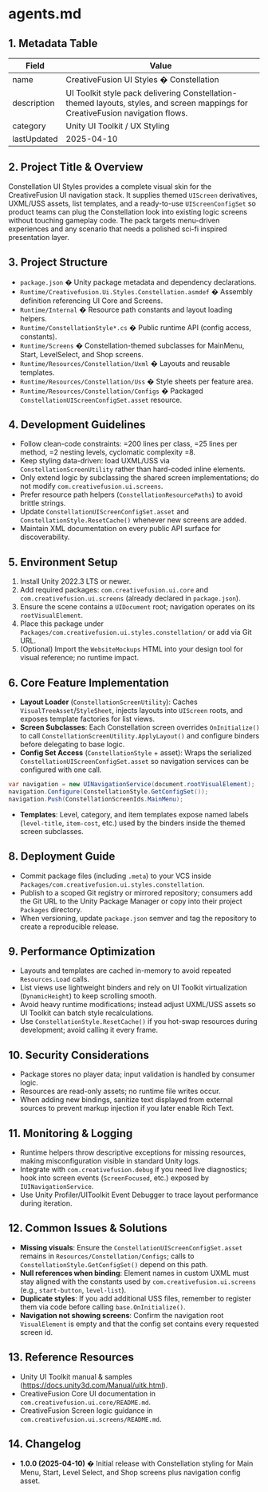 # agents.md

## 1. Metadata Table
| Field | Value |
| --- | --- |
| name | CreativeFusion UI Styles � Constellation |
| description | UI Toolkit style pack delivering Constellation-themed layouts, styles, and screen mappings for CreativeFusion navigation flows. |
| category | Unity UI Toolkit / UX Styling |
| lastUpdated | 2025-04-10 |

## 2. Project Title & Overview
Constellation UI Styles provides a complete visual skin for the CreativeFusion UI navigation stack. It supplies themed `UIScreen` derivatives, UXML/USS assets, list templates, and a ready-to-use `UIScreenConfigSet` so product teams can plug the Constellation look into existing logic screens without touching gameplay code. The pack targets menu-driven experiences and any scenario that needs a polished sci-fi inspired presentation layer.

## 3. Project Structure
- `package.json` � Unity package metadata and dependency declarations.
- `Runtime/Creativefusion.Ui.Styles.Constellation.asmdef` � Assembly definition referencing UI Core and Screens.
- `Runtime/Internal` � Resource path constants and layout loading helpers.
- `Runtime/ConstellationStyle*.cs` � Public runtime API (config access, constants).
- `Runtime/Screens` � Constellation-themed subclasses for MainMenu, Start, LevelSelect, and Shop screens.
- `Runtime/Resources/Constellation/Uxml` � Layouts and reusable templates.
- `Runtime/Resources/Constellation/Uss` � Style sheets per feature area.
- `Runtime/Resources/Constellation/Configs` � Packaged `ConstellationUIScreenConfigSet.asset` resource.


## 4. Development Guidelines
- Follow clean-code constraints: =200 lines per class, =25 lines per method, =2 nesting levels, cyclomatic complexity =8.
- Keep styling data-driven: load UXML/USS via `ConstellationScreenUtility` rather than hard-coded inline elements.
- Only extend logic by subclassing the shared screen implementations; do not modify `com.creativefusion.ui.screens`.
- Prefer resource path helpers (`ConstellationResourcePaths`) to avoid brittle strings.
- Update `ConstellationUIScreenConfigSet.asset` and `ConstellationStyle.ResetCache()` whenever new screens are added.
- Maintain XML documentation on every public API surface for discoverability.

## 5. Environment Setup
1. Install Unity 2022.3 LTS or newer.
2. Add required packages: `com.creativefusion.ui.core` and `com.creativefusion.ui.screens` (already declared in `package.json`).
3. Ensure the scene contains a `UIDocument` root; navigation operates on its `rootVisualElement`.
4. Place this package under `Packages/com.creativefusion.ui.styles.constellation/` or add via Git URL.
5. (Optional) Import the `WebsiteMockups` HTML into your design tool for visual reference; no runtime impact.

## 6. Core Feature Implementation
- **Layout Loader** (`ConstellationScreenUtility`): Caches `VisualTreeAsset`/`StyleSheet`, injects layouts into `UIScreen` roots, and exposes template factories for list views.
- **Screen Subclasses**: Each Constellation screen overrides `OnInitialize()` to call `ConstellationScreenUtility.ApplyLayout()` and configure binders before delegating to base logic.
- **Config Set Access** (`ConstellationStyle` + asset): Wraps the serialized `ConstellationUIScreenConfigSet.asset` so navigation services can be configured with one call.

```csharp
var navigation = new UINavigationService(document.rootVisualElement);
navigation.Configure(ConstellationStyle.GetConfigSet());
navigation.Push(ConstellationScreenIds.MainMenu);
```

- **Templates**: Level, category, and item templates expose named labels (`level-title`, `item-cost`, etc.) used by the binders inside the themed screen subclasses.

## 8. Deployment Guide
- Commit package files (including `.meta`) to your VCS inside `Packages/com.creativefusion.ui.styles.constellation`.
- Publish to a scoped Git registry or mirrored repository; consumers add the Git URL to the Unity Package Manager or copy into their project `Packages` directory.
- When versioning, update `package.json` semver and tag the repository to create a reproducible release.

## 9. Performance Optimization
- Layouts and templates are cached in-memory to avoid repeated `Resources.Load` calls.
- List views use lightweight binders and rely on UI Toolkit virtualization (`DynamicHeight`) to keep scrolling smooth.
- Avoid heavy runtime modifications; instead adjust UXML/USS assets so UI Toolkit can batch style recalculations.
- Use `ConstellationStyle.ResetCache()` if you hot-swap resources during development; avoid calling it every frame.

## 10. Security Considerations
- Package stores no player data; input validation is handled by consumer logic.
- Resources are read-only assets; no runtime file writes occur.
- When adding new bindings, sanitize text displayed from external sources to prevent markup injection if you later enable Rich Text.

## 11. Monitoring & Logging
- Runtime helpers throw descriptive exceptions for missing resources, making misconfiguration visible in standard Unity logs.
- Integrate with `com.creativefusion.debug` if you need live diagnostics; hook into screen events (`ScreenFocused`, etc.) exposed by `IUINavigationService`.
- Use Unity Profiler/UIToolkit Event Debugger to trace layout performance during iteration.

## 12. Common Issues & Solutions
- **Missing visuals**: Ensure the `ConstellationUIScreenConfigSet.asset` remains in `Resources/Constellation/Configs`; calls to `ConstellationStyle.GetConfigSet()` depend on this path.
- **Null references when binding**: Element names in custom UXML must stay aligned with the constants used by `com.creativefusion.ui.screens` (e.g., `start-button`, `level-list`).
- **Duplicate styles**: If you add additional USS files, remember to register them via code before calling `base.OnInitialize()`.
- **Navigation not showing screens**: Confirm the navigation root `VisualElement` is empty and that the config set contains every requested screen id.

## 13. Reference Resources
- Unity UI Toolkit manual & samples (https://docs.unity3d.com/Manual/uitk.html).
- CreativeFusion Core UI documentation in `com.creativefusion.ui.core/README.md`.
- CreativeFusion Screen logic guidance in `com.creativefusion.ui.screens/README.md`.

## 14. Changelog
- **1.0.0 (2025-04-10)** � Initial release with Constellation styling for Main Menu, Start, Level Select, and Shop screens plus navigation config asset.
